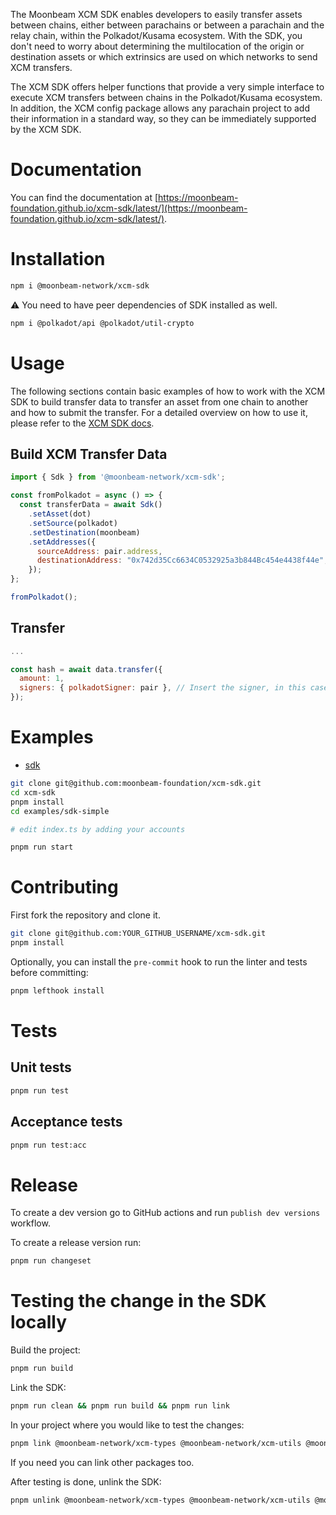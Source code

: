 The Moonbeam XCM SDK enables developers to easily transfer assets between chains, either between parachains or between a parachain and the relay chain, within the Polkadot/Kusama ecosystem. With the SDK, you don't need to worry about determining the multilocation of the origin or destination assets or which extrinsics are used on which networks to send XCM transfers.

The XCM SDK offers helper functions that provide a very simple interface to execute XCM transfers between chains in the Polkadot/Kusama ecosystem. In addition, the XCM config package allows any parachain project to add their information in a standard way, so they can be immediately supported by the XCM SDK.

# Documentation

You can find the documentation at [https://moonbeam-foundation.github.io/xcm-sdk/latest/](https://moonbeam-foundation.github.io/xcm-sdk/latest/).

# Installation

```bash
npm i @moonbeam-network/xcm-sdk
```

:warning: You need to have peer dependencies of SDK installed as well.

```bash
npm i @polkadot/api @polkadot/util-crypto
```

# Usage

The following sections contain basic examples of how to work with the XCM SDK to build transfer data to transfer an asset from one chain to another and how to submit the transfer. For a detailed overview on how to use it, please refer to the [XCM SDK docs](https://moonbeam-foundation.github.io/xcm-sdk/latest/example-usage/xcm).

## Build XCM Transfer Data

```js
import { Sdk } from '@moonbeam-network/xcm-sdk';

const fromPolkadot = async () => {
  const transferData = await Sdk()
    .setAsset(dot)
    .setSource(polkadot) 
    .setDestination(moonbeam)
    .setAddresses({
      sourceAddress: pair.address,
      destinationAddress: "0x742d35Cc6634C0532925a3b844Bc454e4438f44e",
    });
};

fromPolkadot();
```

## Transfer

```js
...

const hash = await data.transfer({
  amount: 1,
  signers: { polkadotSigner: pair }, // Insert the signer, in this case a Substrate key pair
});

```

# Examples

- [sdk](https://github.com/moonbeam-foundation/xcm-sdk/blob/main/examples/sdk-simple)

```bash
git clone git@github.com:moonbeam-foundation/xcm-sdk.git
cd xcm-sdk
pnpm install
cd examples/sdk-simple

# edit index.ts by adding your accounts

pnpm run start
```

# Contributing

First fork the repository and clone it.

```bash
git clone git@github.com:YOUR_GITHUB_USERNAME/xcm-sdk.git
pnpm install
```

Optionally, you can install the `pre-commit` hook to run the linter and tests before committing:

```bash
pnpm lefthook install
```

# Tests

## Unit tests

```bash
pnpm run test
```

## Acceptance tests

```bash
pnpm run test:acc
```

# Release

To create a dev version go to GitHub actions and run `publish dev versions` workflow.

To create a release version run:

```bash
pnpm run changeset
```

# Testing the change in the SDK locally

Build the project:

```bash
pnpm run build
```

Link the SDK:

```bash
pnpm run clean && pnpm run build && pnpm run link
```

In your project where you would like to test the changes:

```bash
pnpm link @moonbeam-network/xcm-types @moonbeam-network/xcm-utils @moonbeam-network/xcm-builder @moonbeam-network/xcm-config @moonbeam-network/xcm-sdk
```

If you need you can link other packages too.

After testing is done, unlink the SDK:

```bash
pnpm unlink @moonbeam-network/xcm-types @moonbeam-network/xcm-utils @moonbeam-network/xcm-builder @moonbeam-network/xcm-config @moonbeam-network/xcm-sdk
```
